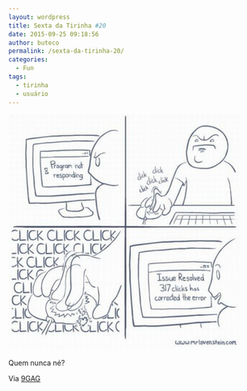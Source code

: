 ```yaml
---
layout: wordpress
title: Sexta da Tirinha #20
date: 2015-09-25 09:18:56
author: buteco
permalink: /sexta-da-tirinha-20/
categories:
  - Fun
tags:
  - tirinha
  - usuário
---
```


<img class="aligncenter" src="/assets/wp-content/uploads/2015/09/mouse_click.jpg" alt="Mouse Clicks" />

Quem nunca né?

Via <a href="http://9gag.com/" target="_blank">9GAG</a>